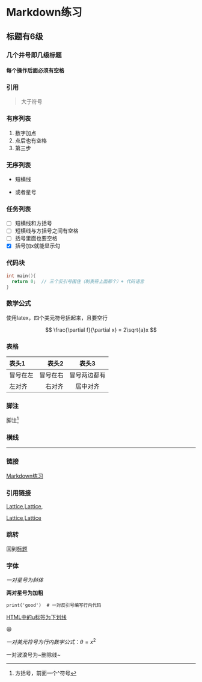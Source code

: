 # Markdown练习
## 标题有6级
### 几个井号即几级标题
#### 每个操作后面必须有空格

### 引用
> 大于符号

### 有序列表
1. 数字加点
2. 点后也有空格
3. 第三步

### 无序列表
- 短横线
* 或者星号

### 任务列表
- [ ] 短横线和方括号
- [ ] 短横线与方括号之间有空格
- [ ] 括号里面也要空格
- [x] 括号加x就能显示勾

### 代码块
```c
int main(){
  return 0;  // 三个反引号围住（制表符上面那个）+ 代码语言
}
```

### 数学公式
使用latex，四个美元符号括起来，且要空行

$$ \frac{\partial f}{\partial x} = 2\sqrt{a}x $$

### 表格
表头1|表头2|表头3
|:---|---:|:---:|
|冒号在左|冒号在右|冒号两边都有|
|左对齐|右对齐|居中对齐|

### 脚注
脚注[^一个脚注]

[^一个脚注]:方括号，前面一个^符号

### 横线
---

### 链接
[Markdown练习](https://github.com/MyJoyfulLove/Lattice-Based-QIM/edit/main/markdown_practice.md "鼠标放上去有说明")

### 引用链接
[Lattice][id],[Lattice][id],

[Lattice][id],[Lattice][id]

[id]:https://github.com/MyJoyfulLove/Lattice-Based-QIM "通过修改id，即可修改所有链接"

### 跳转
回到[标题](#Markdown练习 "本文内部需要加井号")

### 字体
*一对星号为斜体* 

**两对星号为加粗**

`print('good')  # 一对反引号编写行内代码`

<u>HTML中的u标签为下划线</u>

:smile:

$一对美元符号为行内数学公式：\theta=x^2$

一对波浪号为~删除线~
